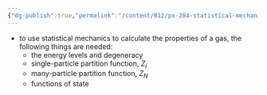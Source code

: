 ```yaml
---
{"dg-publish":true,"permalink":"/content/012/px-284-statistical-mechanics/h-gases/px-284-h0-introduction/","noteIcon":"1","created":"2025-01-09T15:10:53.589+00:00","updated":"2025-01-13T10:11:56.296+00:00"}
---
```


- to use statistical mechanics to calculate the properties of a gas, the following things are needed:
	- the energy levels and degeneracy
	- single-particle partition function, $Z_{i}$
	- many-particle partition function, $Z_N$
	- functions of state
